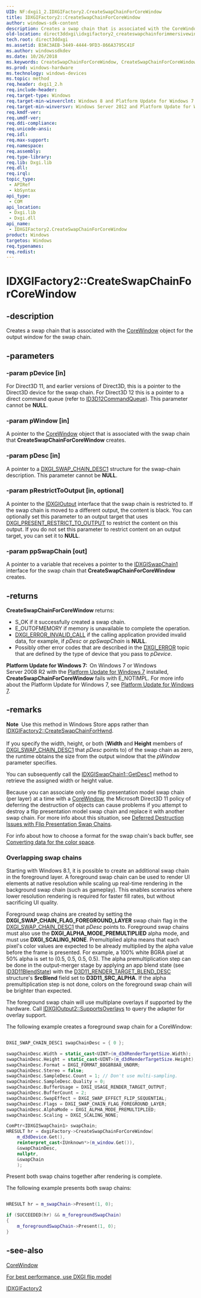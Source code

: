 ```yaml
---
UID: NF:dxgi1_2.IDXGIFactory2.CreateSwapChainForCoreWindow
title: IDXGIFactory2::CreateSwapChainForCoreWindow
author: windows-sdk-content
description: Creates a swap chain that is associated with the CoreWindow object for the output window for the swap chain.
old-location: direct3ddxgi\idxgifactory2_createswapchainforimmersivewindow.htm
tech.root: direct3ddxgi
ms.assetid: B3AC3AEB-3449-4444-9FD3-866A3795C41F
ms.author: windowssdkdev
ms.date: 10/26/2018
ms.keywords: CreateSwapChainForCoreWindow, CreateSwapChainForCoreWindow method [DXGI], CreateSwapChainForCoreWindow method [DXGI],IDXGIFactory2 interface, IDXGIFactory2 interface [DXGI],CreateSwapChainForCoreWindow method, IDXGIFactory2.CreateSwapChainForCoreWindow, IDXGIFactory2::CreateSwapChainForCoreWindow, direct3ddxgi.idxgifactory2_createswapchainforimmersivewindow, dxgi1_2/IDXGIFactory2::CreateSwapChainForCoreWindow
ms.prod: windows-hardware
ms.technology: windows-devices
ms.topic: method
req.header: dxgi1_2.h
req.include-header: 
req.target-type: Windows
req.target-min-winverclnt: Windows 8 and Platform Update for Windows 7 [desktop apps \| UWP apps]
req.target-min-winversvr: Windows Server 2012 and Platform Update for Windows Server 2008 R2 [desktop apps \| UWP apps]
req.kmdf-ver: 
req.umdf-ver: 
req.ddi-compliance: 
req.unicode-ansi: 
req.idl: 
req.max-support: 
req.namespace: 
req.assembly: 
req.type-library: 
req.lib: Dxgi.lib
req.dll: 
req.irql: 
topic_type:
 - APIRef
 - kbSyntax
api_type:
 - COM
api_location:
 - Dxgi.lib
 - Dxgi.dll
api_name:
 - IDXGIFactory2.CreateSwapChainForCoreWindow
product: Windows
targetos: Windows
req.typenames: 
req.redist: 
---
```


# IDXGIFactory2::CreateSwapChainForCoreWindow


## -description


Creates a swap chain that is associated with the <a href="https://msdn.microsoft.com/60b1c8c6-c136-4c4c-8e46-69a792d58ed0">CoreWindow</a> object for the output window for the swap chain.


## -parameters




### -param pDevice [in]

For Direct3D 11, and earlier versions of Direct3D, this is a pointer to the Direct3D device for the swap chain. For Direct3D 12 this is a pointer to a direct command queue (refer to <a href="https://msdn.microsoft.com/88A4E8BA-02B9-48A1-8E46-2D2560544539">ID3D12CommandQueue</a>). This parameter cannot be <b>NULL</b>.


### -param pWindow [in]

A pointer to the <a href="https://msdn.microsoft.com/60b1c8c6-c136-4c4c-8e46-69a792d58ed0">CoreWindow</a> object that is associated with the swap chain that <b>CreateSwapChainForCoreWindow</b> creates.


### -param pDesc [in]

A pointer to a  <a href="https://msdn.microsoft.com/38B302DF-5617-4195-8E4A-619D75188AD5">DXGI_SWAP_CHAIN_DESC1</a> structure for the swap-chain description. This parameter cannot be <b>NULL</b>.


### -param pRestrictToOutput [in, optional]

A pointer to the <a href="https://msdn.microsoft.com/en-us/library/Bb174546(v=VS.85).aspx">IDXGIOutput</a> interface that the swap chain is restricted to. If the swap chain is moved to a different output, the content is black. You can optionally set this parameter to an output target that uses <a href="https://msdn.microsoft.com/en-us/library/Bb509554(v=VS.85).aspx">DXGI_PRESENT_RESTRICT_TO_OUTPUT</a> to restrict the content on this output. If you do not set this parameter to restrict content on an output target, you can set it to <b>NULL</b>. 


### -param ppSwapChain [out]

A pointer to a variable that receives a pointer to the <a href="https://msdn.microsoft.com/A674E006-4323-4967-9B9B-0E3965040DBF">IDXGISwapChain1</a> interface for the swap chain that <b>CreateSwapChainForCoreWindow</b> creates.


## -returns



<b>CreateSwapChainForCoreWindow</b> returns:
        <ul>
<li>S_OK if it successfully created a swap chain.</li>
<li>E_OUTOFMEMORY if memory is unavailable to complete the operation.</li>
<li>
<a href="https://msdn.microsoft.com/en-us/library/Bb509553(v=VS.85).aspx">DXGI_ERROR_INVALID_CALL</a>  if the calling application provided invalid data, for example, if <i>pDesc</i> or <i>ppSwapChain</i> is <b>NULL</b>.</li>
<li>Possibly other error codes that are described in the <a href="https://msdn.microsoft.com/en-us/library/Bb509553(v=VS.85).aspx">DXGI_ERROR</a> topic that are defined by the type of device that you pass to <i>pDevice</i>.</li>
</ul>


<b>Platform Update for Windows 7:  </b>On Windows 7 or Windows Server 2008 R2 with the <a href="http://support.microsoft.com/kb/2670838">Platform Update for Windows 7</a> installed, <b>CreateSwapChainForCoreWindow</b> fails with E_NOTIMPL. For more info about the Platform Update for Windows 7, see <a href="https://msdn.microsoft.com/C6DC0D38-E17C-4924-AF7C-6AE74C6C50D1">Platform Update for Windows 7</a>. 




## -remarks



<div class="alert"><b>Note</b>  Use this method in Windows Store apps rather than <a href="https://msdn.microsoft.com/B78E9F87-C6B0-4078-8C59-AFB85B9C3CBD">IDXGIFactory2::CreateSwapChainForHwnd</a>.</div>
<div> </div>
If you specify the width, height, or both (<b>Width</b> and <b>Height</b> members of <a href="https://msdn.microsoft.com/38B302DF-5617-4195-8E4A-619D75188AD5">DXGI_SWAP_CHAIN_DESC1</a> that <i>pDesc</i> points to) of the swap chain as zero, the runtime obtains the size from the output window that the <i>pWindow</i> parameter specifies.

You can subsequently call the <a href="https://msdn.microsoft.com/86BB75A7-C289-4EBA-A9EE-ED4F5C590BA2">IDXGISwapChain1::GetDesc1</a> method to retrieve the assigned width or height value.

Because you can associate only one flip presentation model swap chain (per layer) at a time with a <a href="https://msdn.microsoft.com/60b1c8c6-c136-4c4c-8e46-69a792d58ed0">CoreWindow</a>, the Microsoft Direct3D 11 policy of deferring the destruction of objects can cause problems if you attempt to destroy a flip presentation model swap chain and replace it with another swap chain. For more info about this situation, see <a href="https://msdn.microsoft.com/e204c585-4996-4274-a654-b9912e957fe6">Deferred Destruction Issues with Flip Presentation Swap Chains</a>.

For info about how to choose a format for the swap chain's back buffer, see <a href="https://msdn.microsoft.com/1DD8E2D3-430F-4EE4-9C41-78736C904920">Converting data for the color space</a>.

<h3><a id="Overlapping_swap_chains"></a><a id="overlapping_swap_chains"></a><a id="OVERLAPPING_SWAP_CHAINS"></a>Overlapping swap chains</h3>
Starting with Windows 8.1, it is possible to create an additional swap chain in the foreground layer. A foreground swap chain can be used to render UI elements at native resolution while scaling up real-time rendering in the background swap chain (such as gameplay). This enables scenarios where lower resolution rendering is required for faster fill rates, but without sacrificing UI quality.

Foreground swap chains are created by setting the <b>DXGI_SWAP_CHAIN_FLAG_FOREGROUND_LAYER</b> swap chain flag in the <a href="https://msdn.microsoft.com/38B302DF-5617-4195-8E4A-619D75188AD5">DXGI_SWAP_CHAIN_DESC1</a> that <i>pDesc</i> points to. Foreground swap chains must also use the <b>DXGI_ALPHA_MODE_PREMULTIPLIED</b> alpha mode, and must use <b>DXGI_SCALING_NONE</b>. Premultiplied alpha means that each pixel's color values are expected to be already multiplied by the alpha value before the frame is presented. For example, a 100% white BGRA pixel at 50% alpha is set to (0.5, 0.5, 0.5, 0.5). The alpha premultiplication step can be done in the output-merger stage by applying an app blend state (see <a href="https://msdn.microsoft.com/ccb39c89-eba7-473c-8358-dc3513da4be7">ID3D11BlendState</a>) with the <a href="https://msdn.microsoft.com/380435e9-e723-4b8b-a0bb-9ff7b4658cdc">D3D11_RENDER_TARGET_BLEND_DESC</a> structure's <b>SrcBlend</b> field set to <b>D3D11_SRC_ALPHA</b>. If the alpha premultiplication step is not done, colors on the foreground swap chain will be brighter than expected.

The foreground swap chain will use multiplane overlays if supported by the hardware. Call <a href="https://msdn.microsoft.com/BC9CD287-CD89-4D0C-ADE3-EAA60D5FEAAD">IDXGIOutput2::SupportsOverlays</a> to query the adapter for overlay support.

The following example creates a foreground swap chain for a CoreWindow:


```cpp

DXGI_SWAP_CHAIN_DESC1 swapChainDesc = { 0 };

swapChainDesc.Width = static_cast<UINT>(m_d3dRenderTargetSize.Width);
swapChainDesc.Height = static_cast<UINT>(m_d3dRenderTargetSize.Height);
swapChainDesc.Format = DXGI_FORMAT_B8G8R8A8_UNORM;
swapChainDesc.Stereo = false;
swapChainDesc.SampleDesc.Count = 1; // Don't use multi-sampling.
swapChainDesc.SampleDesc.Quality = 0;
swapChainDesc.BufferUsage = DXGI_USAGE_RENDER_TARGET_OUTPUT;
swapChainDesc.BufferCount = 2;
swapChainDesc.SwapEffect = DXGI_SWAP_EFFECT_FLIP_SEQUENTIAL;
swapChainDesc.Flags = DXGI_SWAP_CHAIN_FLAG_FOREGROUND_LAYER;
swapChainDesc.AlphaMode = DXGI_ALPHA_MODE_PREMULTIPLIED;
swapChainDesc.Scaling = DXGI_SCALING_NONE;

ComPtr<IDXGISwapChain1> swapChain;
HRESULT hr = dxgiFactory->CreateSwapChainForCoreWindow(
    m_d3dDevice.Get(),
    reinterpret_cast<IUnknown*>(m_window.Get()),
    &swapChainDesc,
    nullptr,
    &swapChain
    );
```


Present both swap chains together after rendering is complete.

The following example presents both swap chains:


```cpp

HRESULT hr = m_swapChain->Present(1, 0);

if (SUCCEEDED(hr) && m_foregroundSwapChain)
{
    m_foregroundSwapChain->Present(1, 0);
}
```





## -see-also




<a href="https://msdn.microsoft.com/60b1c8c6-c136-4c4c-8e46-69a792d58ed0">CoreWindow</a>



<a href="https://msdn.microsoft.com/B6B92F4F-B1D0-40B9-987D-F0C0F2CC7AD1">For best performance, use DXGI flip model</a>



<a href="https://msdn.microsoft.com/D4F210E1-E184-410A-947A-22ED47B3E9F3">IDXGIFactory2</a>
 

 

